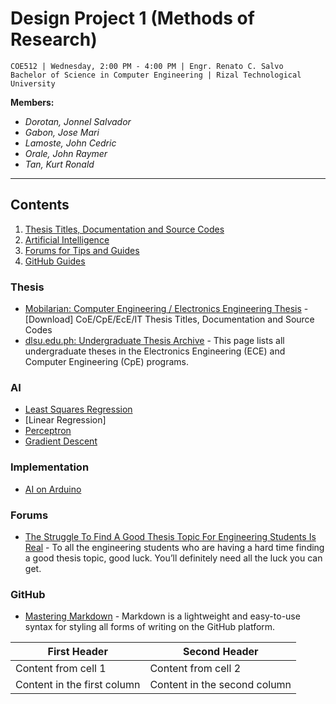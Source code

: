 # Design Project 1 (Methods of Research)
```
COE512 | Wednesday, 2:00 PM - 4:00 PM | Engr. Renato C. Salvo
Bachelor of Science in Computer Engineering | Rizal Technological University
```

**Members:**
- *Dorotan, Jonnel Salvador*
- *Gabon, Jose Mari*
- *Lamoste, John Cedric*
- *Orale, John Raymer*
- *Tan, Kurt Ronald*
---

## Contents

1. [Thesis Titles, Documentation and Source Codes](#Thesis)
1. [Artificial Intelligence](#AI)
1. [Forums for Tips and Guides](#Forums)
1. [GitHub Guides](#GitHub)


### Thesis
- [Mobilarian: Computer Engineering / Electronics Engineering Thesis](https://www.mobilarian.com/showthread.php?t=1438493) - [Download] CoE/CpE/EcE/IT Thesis Titles, Documentation and Source Codes
- [dlsu.edu.ph: Undergraduate Thesis Archive](https://www.dlsu.edu.ph/colleges/gcoe/academic-departments/electronics-communications-engineering/thesis-archive/) - This page lists all undergraduate theses in the Electronics Engineering (ECE) and Computer Engineering (CpE) programs.

### AI
- [Least Squares Regression](https://www.mathsisfun.com/data/least-squares-regression.html)
- [Linear Regression]
- [Perceptron](https://towardsdatascience.com/6-steps-to-write-any-machine-learning-algorithm-from-scratch-perceptron-case-study-335f638a70f3)
- [Gradient Descent](https://www.youtube.com/watch?v=sDv4f4s2SB8&feature=share)


### Implementation
- [AI on Arduino](https://www.quora.com/How-do-you-implement-Artificial-Intelligence-in-an-Arduino-Project)

### Forums
- [The Struggle To Find A Good Thesis Topic For Engineering Students Is Real](https://gineersnow.com/students/the-struggle-to-find-a-good-thesis-topic-for-engineering-students-is-real) - To all the engineering students who are having a hard time finding a good thesis topic, good luck. You’ll definitely need all the luck you can get.

### GitHub
- [Mastering Markdown](https://guides.github.com/features/mastering-markdown/) - Markdown is a lightweight and easy-to-use syntax for styling all forms of writing on the GitHub platform.

First Header | Second Header
------------ | -------------
Content from cell 1 | Content from cell 2
Content in the first column | Content in the second column
